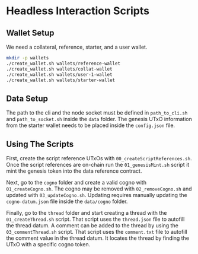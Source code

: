# Headless Interaction Scripts

## Wallet Setup

We need a collateral, reference, starter, and a user wallet.

```bash
mkdir -p wallets
./create_wallet.sh wallets/reference-wallet
./create_wallet.sh wallets/collat-wallet
./create_wallet.sh wallets/user-1-wallet
./create_wallet.sh wallets/starter-wallet
```

## Data Setup

The path to the cli and the node socket must be defined in `path_to_cli.sh` and `path_to_socket.sh` inside the `data` folder. The genesis UTxO information from the starter wallet needs to be placed inside the `config.json` file.

## Using The Scripts

First, create the script reference UTxOs with `00_createScriptReferences.sh`. Once the script references are on-chain run the `01_genesisMint.sh` script it mint the genesis token into the data reference contract.

Next, go to the `cogno` folder and create a valid cogno with `01_createCogno.sh`. The cogno may be removed with `02_removeCogno.sh` and updated with `03_updateCogno.sh`. Updating requires manually updating the `cogno-datum.json` file inside the `data/cogno` folder.

Finally, go to the `thread` folder and start creating a thread with the `01_createThread.sh` script. That script uses the `thread.json` file to autofill the thread datum. A comment can be added to the thread by using the `03_commentThread.sh` script. That script uses the `comment.txt` file to autofill the comment value in the thread datum. It locates the thread by finding the UTxO with a specific cogno token.